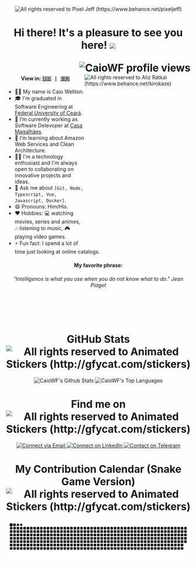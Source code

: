 <p align="center">
  <img alt="All rights reserved to Pixel Jeff (https://www.behance.net/pixeljeff)" src="https://mir-s3-cdn-cf.behance.net/project_modules/1400_opt_1/22b22287602523.5dbd29081561d.gif" />
</p>

<h1 align="center">
  <p align="center">
    Hi there! It's a pleasure to see you here! <img src="https://raw.githubusercontent.com/iampavangandhi/iampavangandhi/master/gifs/Hi.gif" width="32px">
  </p>
  <img align="right" src="https://komarev.com/ghpvc/?username=CaioWF&color=blueviolet" alt="CaioWF profile views" />
  <!-- add to portugues &label=Número+de+visitantes-->
</h1>

<br/>

<img align="right" src="https://mir-s3-cdn-cf.behance.net/project_modules/disp/2d7dd6126487093.612e6d62bd8ee.gif" alt="All rights reserved to Aliz Rátkai (https://www.behance.net/kirokaze)" width="290" height="470" />

<div align="left">
  <h4 align="center">
    View in:
    <kbd>
      <a href="README.md" title="English">🇺🇸</a> | <a href="README_PT_BR.md" title="Brazilian Portuguese">🇧🇷</a>
    </kbd>
  </h4>
</div>

- 🙋‍♂️ My name is Caio Weliton.
- 🎓 I'm graduated in Software Engineering at <a href="https://www.ufc.br">Federal University of Ceará</a>.
- 🔭 I’m currently working as Software Delevoper at [Casa Magalhães](https://github.com/casamagalhaes).
- 🌱 I’m learning about Amazon Web Services and Clean Architecture.
- 👨‍💻 I'm a technology enthusiast and I'm always open to collaborating on innovative projects and ideas.
- 💬 Ask me about `[Git, Node, Typescript, Vue, Javascript, Docker]`.
- 😄 Pronouns: Him/His.
- ❤️ Hobbies: 💻 watching movies, series and animes, 🎶 listening to music, 🎮 playing video games.
- ⚡ Fun fact: I spend a lot of time just looking at online catalogs.

<div align="left">
  <h4 align="center">My favorite phrase:</h4>
  
  <h6 align="center">
    <em>"Intelligence is what you use when you do not know what to do."</em> Jean Piaget
  </h6>
</div>

<br/>
<br/>
<br/>

<h1 align="center">
  GitHub Stats <img align="center" alt="All rights reserved to Animated Stickers (http://gfycat.com/stickers)" src="https://thumbs.gfycat.com/ClearPartialDoctorfish.webp" width="32px">
</h1>

<div align="center">
  <img height="160em" alt="CaioWF's Github Stats" src="https://github-readme-stats.vercel.app/api?username=CaioWF&count_private=true&show_icons=true&theme=dracula&hide_border=true"/>
  <img height="160em" alt="CaioWF's Top Languages" src="https://github-readme-stats.vercel.app/api/top-langs/?username=CaioWF&hide=java,objective-c&hide_border=true&layout=compact&langs_count=6&theme=dracula"/>
</div>

<h1 align="center">
  Find me on <img align="center" alt="All rights reserved to Animated Stickers (http://gfycat.com/stickers)" src="https://thumbs.gfycat.com/BigheartedUnsungDormouse.webp" width="32px">
</h1>
<p align="center">
  <a href="mailto:contato.caioweliton@gmail.com">
    <img alt="Connect via Email" src="https://img.shields.io/badge/-contato.caioweliton@gmail.com-c14438?style=flat&logo=Gmail&logoColor=white" />
  </a>
  <a href="https://www.linkedin.com/in/caio-weliton">
    <img alt="Connect on LinkedIn" src="https://img.shields.io/badge/-Caio%20Weliton-0072b1?style=flat&logo=Linkedin&logoColor=white" />
  </a>
  <a href="https://t.me/caio_weliton">
    <img alt="Contact on Telegram" src="https://img.shields.io/badge/-@caio_weliton-0088CC?style=flat&logo=Telegram&logoColor=white" />
  </a>
</p>

<h1 align="center">
  My Contribution Calendar (Snake Game Version) <img align="center" alt="All rights reserved to Animated Stickers (http://gfycat.com/stickers)" src="https://thumbs.gfycat.com/PhonyPleasingDunnart.webp" width="48px">
</h1>

<p align="center">
  <img alt="Contribution animated" src="https://github.com/caiowf/caiowf/blob/output/github-contribution-grid-snake.svg" />
</p>
